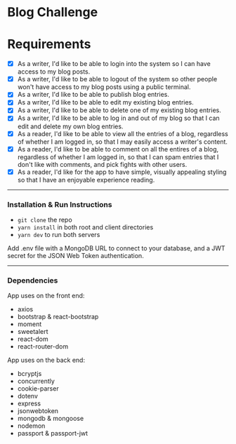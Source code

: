 # Blog Challenge

# Requirements

- [x] As a writer, I'd like to be able to login into the system so I can have access to my blog posts.
- [x] As a writer, I'd like to be able to logout of the system so other people won't have access to my blog posts using a public terminal.
- [x] As a writer, I'd like to be able to publish blog entries.
- [x] As a writer, I'd like to be able to edit my existing blog entries.
- [x] As a writer, I'd like to be able to delete one of my existing blog entries.
- [x] As a writer, I'd like to be able to log in and out of my blog so that I can edit and delete my own blog entries.
- [x] As a reader, I'd like to be able to view all the entries of a blog, regardless of whether I am logged in, so that I may easily access a writer's content.
- [x] As a reader, I'd like to be able to comment on all the entires of a blog, regardless of whether I am logged in, so that I can spam entries that I don't like with comments, and pick fights with other users.
- [x] As a reader, I'd like for the app to have simple, visually appealing styling so that I have an enjoyable experience reading.

<hr/>

### Installation & Run Instructions

- `git clone` the repo
- `yarn install` in both root and client directories
- `yarn dev` to run both servers

Add .env file with a MongoDB URL to connect to your database, and a JWT secret for the JSON Web Token authentication.

<hr/>

### Dependencies

App uses on the front end:

- axios
- bootstrap & react-bootstrap
- moment
- sweetalert
- react-dom
- react-router-dom

App uses on the back end:

- bcryptjs
- concurrently
- cookie-parser
- dotenv
- express
- jsonwebtoken
- mongodb & mongoose
- nodemon
- passport & passport-jwt
